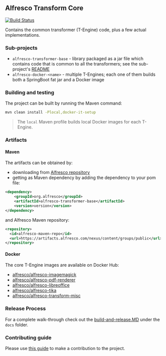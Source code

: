 ## Alfresco Transform Core
[![Build Status](https://travis-ci.com/Alfresco/alfresco-transform-core.svg?branch=master)](https://travis-ci.com/Alfresco/alfresco-transform-core)

Contains the common transformer (T-Engine) code, plus a few actual implementations.

### Sub-projects

* `alfresco-transformer-base` - library packaged as a jar file which contains code that is common
 to all the transformers; see the sub-project's
  [README](https://github.com/Alfresco/alfresco-transform-core/tree/master/alfresco-transformer-base)
* `alfresco-docker-<name>` - multiple T-Engines; each one of them builds both a SpringBoot fat jar
 and a Docker image


### Building and testing

The project can be built by running the Maven command:
```bash
mvn clean install -Plocal,docker-it-setup
```
> The `local` Maven profile builds local Docker images for each T-Engine.

### Artifacts

#### Maven
The artifacts can be obtained by:
* downloading from [Alfresco repository](https://artifacts.alfresco.com/nexus/content/groups/public)
* getting as Maven dependency by adding the dependency to your pom file:
```xml
<dependency>
    <groupId>org.alfresco</groupId>
    <artifactId>alfresco-transformer-base</artifactId>
    <version>version</version>
</dependency>
```
and Alfresco Maven repository:
```xml
<repository>
  <id>alfresco-maven-repo</id>
  <url>https://artifacts.alfresco.com/nexus/content/groups/public</url>
</repository>
```

#### Docker
The core T-Engine images are available on Docker Hub:
* [alfresco/alfresco-imagemagick](https://hub.docker.com/r/alfresco/alfresco-imagemagick)
* [alfresco/alfresco-pdf-renderer](https://hub.docker.com/r/alfresco/alfresco-pdf-renderer)
* [alfresco/alfresco-libreoffice](https://hub.docker.com/r/alfresco/alfresco-libreoffice)
* [alfresco/alfresco-tika](https://hub.docker.com/r/alfresco/alfresco-tika)
* [alfresco/alfresco-transform-misc](https://hub.docker.com/r/alfresco/alfresco-transform-misc)

### Release Process

For a complete walk-through check out the
[build-and-release.MD](https://github.com/Alfresco/alfresco-transform-core/tree/master/docs/build-and-release.md)
under the `docs` folder.


### Contributing guide

Please use [this guide](https://github.com/Alfresco/alfresco-repository/blob/master/CONTRIBUTING.md)
to make a contribution to the project.

